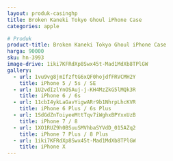 ```yaml
---
layout: produk-casinghp
title: Broken Kaneki Tokyo Ghoul iPhone Case
categories: apple

# Produk
product-title: Broken Kaneki Tokyo Ghoul iPhone Case
harga: 90000
sku: hn-3993
image-drive: 1iki7KFRdXp8Swx45t-Mad1MdXb8TPlGW
gallery:
  - url: 1vu9vg8jmIfzftG6xQF0hojdfFRVCMH2Y
    title: iPhone 5 / 5s / SE
  - url: 1U2vdIzlYnOSAuj-j-KH4MzZkG5lMQk3R
    title: iPhone 6 / 6s
  - url: 11cbI4ykLaGavYigwARr9b1NhrpLhcKVR
    title: iPhone 6 Plus / 6s Plus
  - url: 1SdGdZnToiyeeMttTqv7iWghxBPYxxUzB
    title: iPhone 7 / 8
  - url: 1XO1RUZ9h0BSuuSMVhbaSYVdD_015AZq2
    title: iPhone 7 Plus / 8 Plus
  - url: 1iki7KFRdXp8Swx45t-Mad1MdXb8TPlGW
    title: iPhone X
---
```

